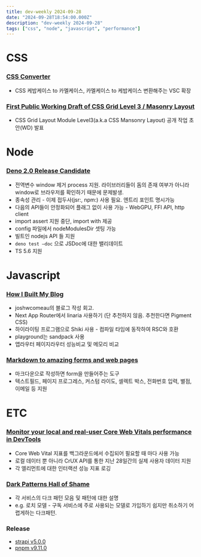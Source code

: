 ```yaml
---
title: dev-weekly 2024-09-28
date: "2024-09-28T18:54:00.000Z"
description: "dev-weekly 2024-09-28"
tags: ["css", "node", "javascript", "performance"]
---
```


# CSS

### [CSS Converter](https://marketplace.visualstudio.com/items?itemName=Lakkannawalikar.css-converter)

- CSS 케밥케이스 to 카멜케이스, 카멜케이스 to 케밥케이스 변환해주는 VSC 확장

### [First Public Working Draft of CSS Grid Level 3 / Masonry Layout](https://www.w3.org/blog/CSS/2024/09/24/css-grid-3-fpwd/)

- CSS Grid Layout Module Level3(a.k.a CSS Mansonry Layout) 공개 작업 초안(WD) 발표

# Node

### [Deno 2.0 Release Candidate](https://deno.com/blog/v2.0-release-candidate)

- 전역변수 window 제거 process 지원. 라이브러리들이 돔의 존재 여부가 아니라 window로 브라우저를 확인하기 때문에 문제발생.
- 종속성 관리 - 이제 접두사(jsr:, npm:) 사용 필요. 엔트리 포인트 명시가능
- 다음의 API들이 안정화되어 플래그 없이 사용 가능 - WebGPU, FFI API, http client
- import assert 지원 중단, import with 제공
- config 파일에서 nodeModulesDir 셋팅 가능
- 빌트인 nodejs API 들 지원
- `deno test —doc` 으로 JSDoc에 대한 밸리데이트
- TS 5.6 지원

# Javascript

### [How I Built My Blog](https://www.joshwcomeau.com/blog/how-i-built-my-blog-v2/)

- joshwcomeau의 블로그 작성 회고.
- Next App Router에서 linaria 사용하기 (단 추천하지 않음. 추천한다면 Pigment CSS)
- 하이라이팅 프로그램으로 Shiki 사용 - 컴파일 타임에 동작하여 RSC와 호환
- playground는 sandpack 사용
- 앱라우터 페이지라우터 성능비교 및 메모리 비교

### [Markdown to amazing forms and web pages](https://blocks.md/)

- 마크다운으로 작성하면 form을 만들어주는 도구
- 텍스트필드, 페이지 프로그레스, 커스텀 라이도, 셀렉트 박스, 전화번호 입력, 별점, 이메일 등 지원

# ETC

### [Monitor your local and real-user Core Web Vitals performance in DevTools](https://developer.chrome.com/blog/devtools-realtime-cwv)

- Core Web Vital 지표를 백그라운드에서 수집되어 필요할 때 마다 사용 가능
- 로컬 데이터 뿐 아니라 CrUX API를 통한 지난 28일간의 실제 사용자 데이터 지원
- 각 엘리먼트에 대한 인터랙션 성능 지표 로깅

### [Dark Patterns Hall of Shame](https://hallofshame.design/)

- 각 서비스의 다크 패턴 모음 및 패턴에 대한 설명
- e.g. 로치 모델 - 구독 서비스에 주로 사용되는 모델로 가입하기 쉽지만 취소하기 어렵게하는 다크패턴.

### Release

- [strapi v5.0.0](https://github.com/strapi/strapi/releases/tag/v5.0.0)
- [pnpm v9.11.0](https://github.com/pnpm/pnpm/releases/tag/v9.11.0)